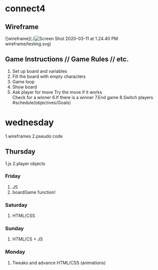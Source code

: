 # connect4



## Wireframe

![wireframe](./![Screen Shot 2020-03-11 at 1.24.40 PM](/assets/Screen%20Shot%202020-03-11%20at%201.24.40%20PM.png)wireframe/testing.svg)



## Game Instructions // Game Rules // etc. 
1. Set up board and variables 
2. Fill the board with empty characters       
3. Game loop
4. Show board
5. Ask player for move
Try the move
if it works  
Check for a winner 
6.If there is a winner 
7.End game
8.Switch players
#schedule(objectives/Goals)
# wednesday
1.wireframes
2.pseudo code
## Thursday
1.js
2.player objects

### Friday
1. JS
2. boardGame function! 

### Saturday
1. HTML/CSS

### Sunday
1. HTML/CS + JS

### Monday
1. Tweaks and advance HTML/CSS (animations)